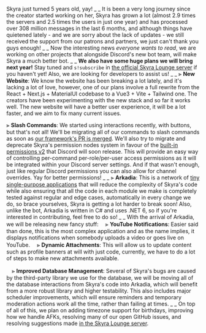 Skyra just turned 5 years old, yay!
_ _
It is been a very long journey since the creator started working on her, Skyra has grown a lot (almost 2.9 times the servers and 2.5 times the users in just one year) and has processed over 308 million messages in the last 6 months, and although things have quietened lately - and we are sorry about the lack of updates - we still received the support from our patrons and partners, we just can't thank you guys enough!
_ _
Now the interesting news *everyone wants to read*, we are working on other projects that alongside Discord's new bot team, will make Skyra a much better bot.
_ _
**We also have some huge plans we will bring next year!** Stay tuned and `s!subscribe` in [the official Skyra Lounge server](https://join.skyra.pw) if you haven't yet! Also, we are looking for developers to assist us!
_ _
⫸ **New Website**: We know the website has been breaking a lot lately, and it's lacking a lot of love, however, one of our plans involve a full rewrite from the React + Next.js + MaterialUI codebase to a Vue3 + Vite + Tailwind one. The creators have been experimenting with the new stack and so far it works well. The new website will have a better user experience, it will be a lot faster, and we aim to fix many current issues.

⫸ **Slash Commands**: We started using interactions recently, with buttons, but that's not all! We'll be migrating all of our commands to slash commands as soon as [our framework's PR is merged](https://github.com/sapphiredev/framework/pull/293). We'll also try to migrate and deprecate Skyra's permission nodes system in favour of the [built-in permissions v2](https://msciotti.notion.site/msciotti/Command-Permissions-V2-4d113cb49090409f998f3bd80a06c3bd) that Discord will soon release. This will provide an easy way of controlling per-command per-role/per-user access permissions as it will be integrated within your Discord server settings. And if that wasn't enough, just like regular Discord permissions you can also allow for channel overrides. Yay for better permissions!
_ _
⫸ **Arkadia**: This is a network of [tiny single-purpose applications](https://en.wikipedia.org/wiki/Microservices) that will reduce the complexity of Skyra's code while also ensuring that all the code in each module we make is completely tested against regular and edge cases, automatically in every change we do, so brace yourselves, Skyra is getting a lot harder to break soon! Also, unlike the bot, Arkadia is written in C# and uses .NET 6, so if you're interested in contributing, feel free to do so!
_ _
With the arrival of Arkadia, we will be releasing new fancy stuff:
　⪢ **YouTube Notifications**: Easier said than done, this is the most complex application and as the name implies, it displays notifications when somebody uploads a video or goes live on YouTube.
　⪢ **Dynamic Attachments**: This will allow us to update content such as profile banners at will with just code, currently, we have to do a lot of steps to make new attachments available.

　⪢ **Improved Database Management**: Several of Skyra's bugs are caused by the third-party library we use for the database, we will be moving all of the database interactions from Skyra's code into Arkadia, which will benefit from a more robust library and higher testability. This also includes major scheduler improvements, which will ensure reminders and temporary moderation actions work all the time, rather than failing at times.
_ _
On top of all of this, we plan on adding timezone support for birthdays, improving how we handle AFKs, resolving many of our open GitHub issues, and resolving suggestions made [in the Skyra Lounge server](https://join.skyra.pw).
